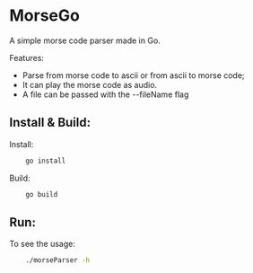 # MorseGo

A simple morse code parser made in Go.

Features:
- Parse from morse code to ascii or from ascii to morse code;
- It can play the morse code as audio.
- A file can be passed with the --fileName flag


## Install & Build:

Install: 

```bash
	go install
```

Build: 

```bash
	go build
```

## Run:

To see the usage:

```bash
	./morseParser -h
```

